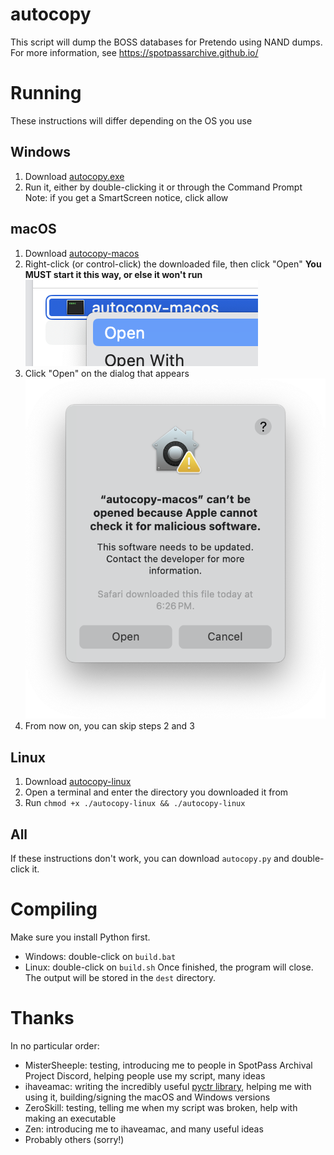 # autocopy
This script will dump the BOSS databases for Pretendo using NAND dumps.  For more information, see https://spotpassarchive.github.io/

# Running
These instructions will differ depending on the OS you use

## Windows
1. Download [autocopy.exe](https://github.com/SpotPassArchive/autocopy/releases/latest/download/autocopy.exe)
2. Run it, either by double-clicking it or through the Command Prompt
Note: if you get a SmartScreen notice, click allow

## macOS
1. Download [autocopy-macos](https://github.com/SpotPassArchive/autocopy/releases/latest/download/autocopy-macos)
2. Right-click (or control-click) the downloaded file, then click "Open"
**You MUST start it this way, or else it won't run**
![context menu showing "Open"](images/macos-1.png)
3. Click "Open" on the dialog that appears
!["Apple cannot check it for malicious software" dialog](images/macos-3.png)
4. From now on, you can skip steps 2 and 3

## Linux
1. Download [autocopy-linux](https://github.com/SpotPassArchive/autocopy/releases/latest/download/autocopy-linux)
2. Open a terminal and enter the directory you downloaded it from
3. Run `chmod +x ./autocopy-linux && ./autocopy-linux`

## All
If these instructions don't work, you can download `autocopy.py` and double-click it.

# Compiling
Make sure you install Python first.
* Windows: double-click on `build.bat`
* Linux: double-click on `build.sh`
Once finished, the program will close.  The output will be stored in the `dest` directory.

# Thanks
In no particular order:
* MisterSheeple: testing, introducing me to people in SpotPass Archival Project Discord, helping people use my script, many ideas
* ihaveamac: writing the incredibly useful [pyctr library](https://github.com/ihaveamac/pyctr), helping me with using it, building/signing the macOS and Windows versions
* ZeroSkill: testing, telling me when my script was broken, help with making an executable
* Zen: introducing me to ihaveamac, and many useful ideas
* Probably others (sorry!)
